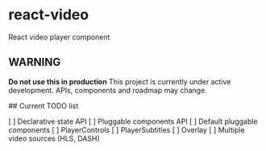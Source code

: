 # react-video
React video player component

## WARNING 
**Do not use this in production**
This project is currently under active development. APIs, components and roadmap may change. 

## Current TODO list

[ ] Declarative state API
[ ] Pluggable components API
[ ] Default pluggable components
    [ ] PlayerControls
    [ ] PlayerSubtitles
    [ ] Overlay
[ ] Multiple video sources (HLS, DASH)